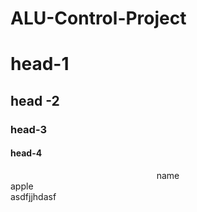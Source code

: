 # ALU-Control-Project

# head-1

## head -2

### head-3

#### head-4


<center>
  name
</center>
apple </br> asdfjjhdasf
